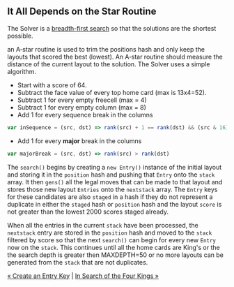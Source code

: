 ## It All Depends on the Star Routine

The Solver is a [breadth-first search](https://en.wikipedia.org/wiki/Breadth-first_search) so that the solutions are the shortest possible. 

an A‐star routine is used to trim the positions hash and only keep the layouts that scored the best (lowest). An A‐star routine should
measure the distance of the current layout to the solution. The Solver uses a simple algorithm.
* Start with a score of 64.
* Subtract the face value of every top home card (max is 13x4=52).
* Subtract 1 for every empty freecell (max = 4)
* Subtract 1 for every empty column (max = 8)
* Add 1 for every sequence break in the columns
```javascript
var inSequence = (src, dst) => rank(src) + 1 == rank(dst) && (src & 16) !== (dst & 16)
```
* Add 1 for every <b>major</b> break in the columns
```javascript
var majorBreak = (src, dst) => rank(src) > rank(dst)
```

The `search()` begins by creating a `new Entry()` instance of the initial layout and storing it in the `position` hash and pushing that `Entry` onto the `stack` array. It then `gens()` all the legal moves that can be made to that layout and stores those new layout `Entries` onto the `nextstack` array. The `Entry` keys for these candidates are also `staged` in a hash if they do not represent a duplicate in either the `staged` hash or `position` hash and the layout `score` is not greater than the lowest 2000 scores staged already. 

When all the entries in the current `stack` have been processed, the `nextstack` entry are stored in the `position` hash and moved to the `stack` filtered by score so that the next `search()` can begin for every new `Entry` now on the `stack`. This continues until all the home cards are King's or the the search depth is greater then MAXDEPTH=50 or no more layouts can be generated from the `stack` that are not duplicates.


[« Create an Entry Key](entry.md) | [In Search of the Four Kings »](solution.md)

